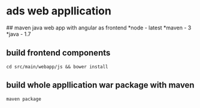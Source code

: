 # ads web appllication  # #   m a v e n   j a v a   w e b   a p p   w i t h   a n g u l a r   as frontend*node - latest*maven - 3*java - 1.7## build frontend components`cd src/main/webapp/js && bower install`## build whole appllication war package with maven`maven package` 
 
